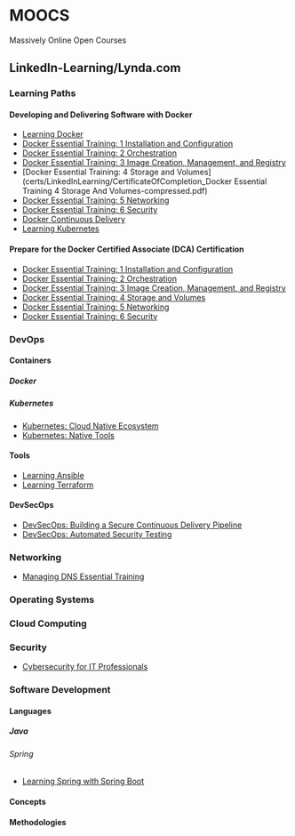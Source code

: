 # MOOCS
Massively Online Open Courses

## LinkedIn-Learning/Lynda.com

### Learning Paths

#### Developing and Delivering Software with Docker

- [Learning Docker](https://github.com/vkoukoutsas/moocs/blob/master/certs/LinkedInLearning/CertificateOfCompletion_Learning%20Docker%202-compressed.pdf)
- [Docker Essential Training: 1 Installation and Configuration](https://github.com/vkoukoutsas/moocs/blob/master/certs/LinkedInLearning/CertificateOfCompletion_Docker%20Essential%20Training%201%20Installation%20And%20Configuration%20(1)-compressed.pdf)
- [Docker Essential Training: 2 Orchestration](https://github.com/vkoukoutsas/moocs/blob/master/certs/LinkedInLearning/CertificateOfCompletion_Docker%20Essential%20Training%202%20Orchestration-compressed.pdf)
- [Docker Essential Training: 3 Image Creation, Management, and Registry](https://github.com/vkoukoutsas/moocs/blob/master/certs/LinkedInLearning/CertificateOfCompletion_Docker%20Essential%20Training%203%20Image%20Creation%20Management%20And%20Registry-compressed.pdf)
- [Docker Essential Training: 4 Storage and Volumes](certs/LinkedInLearning/CertificateOfCompletion_Docker Essential Training 4 Storage And Volumes-compressed.pdf)
- [Docker Essential Training: 5 Networking]()
- [Docker Essential Training: 6 Security]()
- [Docker Continuous Delivery]()
- [Learning Kubernetes]()

#### Prepare for the Docker Certified Associate (DCA) Certification

- [Docker Essential Training: 1 Installation and Configuration]()
- [Docker Essential Training: 2 Orchestration]()
- [Docker Essential Training: 3 Image Creation, Management, and Registry]()
- [Docker Essential Training: 4 Storage and Volumes]()
- [Docker Essential Training: 5 Networking]()
- [Docker Essential Training: 6 Security]()

### DevOps

#### Containers

##### Docker

##### Kubernetes

- [Kubernetes: Cloud Native Ecosystem]()
- [Kubernetes: Native Tools]()

#### Tools

- [Learning Ansible]()
- [Learning Terraform]()

#### DevSecOps

- [DevSecOps: Building a Secure Continuous Delivery Pipeline]()
- [DevSecOps: Automated Security Testing]()

### Networking

- [Managing DNS Essential Training]()

### Operating Systems

### Cloud Computing

### Security

- [Cybersecurity for IT Professionals]()

### Software Development

#### Languages

##### Java

###### Spring

- [Learning Spring with Spring Boot]()

#### Concepts

#### Methodologies
